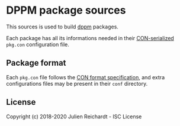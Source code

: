 # DPPM package sources

This sources is used to build [dppm](https://github.com/DFabric/dppm) packages.

Each package has all its informations needed in their [CON-serialized](https://github.com/j8r/con) `pkg.con` configuration file.

## Package format

Each `pkg.con` file follows the [CON format specification](https://github.com/j8r/con/blob/master/SPEC.md), and extra configurations files may be present in their `conf` directory.

## License

Copyright (c) 2018-2020 Julien Reichardt - ISC License
